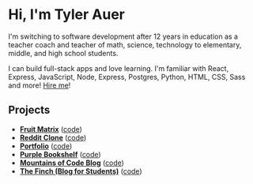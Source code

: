 # Hi, I'm Tyler Auer

I'm switching to software development after 12 years in education as a teacher coach and teacher of math, science, technology to elementary, middle, and high school students.

I can build full-stack apps and love learning. I'm familiar with React, Express, JavaScript, Node, Express, Postgres, Python, HTML, CSS, Sass and more! [Hire me](https://www.linkedin.com/in/tyler-auer-903b481a1/)!

## Projects

- **[Fruit Matrix](https://fruit.tylerauer.com/)** ([code](https://github.com/TylerAuer/fruit))
- **[Reddit Clone](https://reddit.tylerauer.com/)** ([code](https://github.com/TylerAuer/reddit-clone-2))
- **[Portfolio](https://tylerauer.com/)** ([code](https://github.com/TylerAuer/TylerAuer.github.io))
- **[Purple Bookshelf](https://books.tylerauer.com/)** ([code](https://github.com/TylerAuer/bookshelf))
- **[Mountains of Code Blog](https://blog.tylerauer.com/)** ([code](https://github.com/TylerAuer/blog))
- **[The Finch (Blog for Students)](http://thefinch.press/)** ([code](https://github.com/TylerAuer/theFinch))

<!--
**TylerAuer/TylerAuer** is a ✨ _special_ ✨ repository because its `README.md` (this file) appears on your GitHub profile.

Here are some ideas to get you started:

- 🔭 I’m currently working on ...
- 🌱 I’m currently learning ...
- 👯 I’m looking to collaborate on ...
- 🤔 I’m looking for help with ...
- 💬 Ask me about ...
- 📫 How to reach me: ...
- 😄 Pronouns: ...
- ⚡ Fun fact: ...
-->
